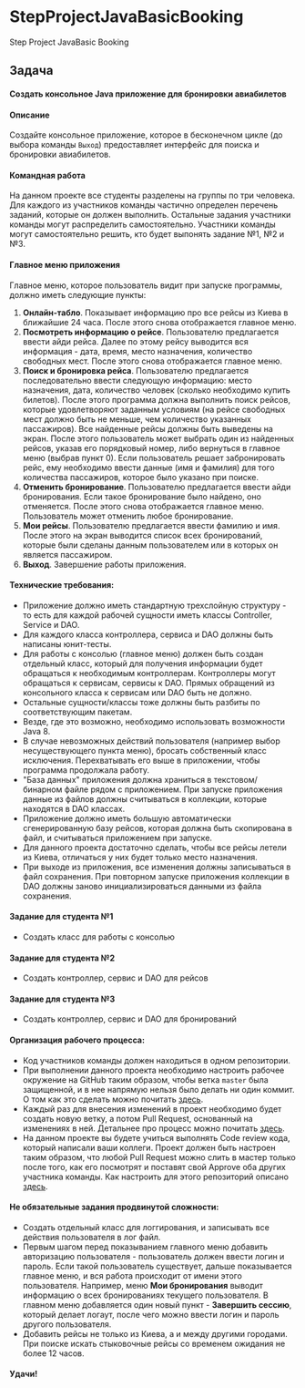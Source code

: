 # StepProjectJavaBasicBooking
Step Project JavaBasic Booking

## Задача

#### Создать консольное Java приложение для бронировки авиабилетов

#### Описание

Создайте консольное приложение, которое в бесконечном цикле (до выбора команды `Выход`) предоставляет интерфейс для поиска и бронировки авиабилетов.

#### Командная работа

На данном проекте все студенты разделены на группы по три человека. Для каждого из участников команды частично определен перечень заданий, которые он должен выполнить. Остальные задания участники команды могут распределить самостоятельно. Участники команды могут самостоятельно решить, кто будет выпонять задание №1, №2 и №3.

#### Главное меню приложения

Главное меню, которое пользователь видит при запуске программы, должно иметь следующие пункты:
1. **Онлайн-табло**. Показывает информацию про все рейсы из Киева в ближайшие 24 часа. После этого снова отображается главное меню.
2. **Посмотреть информацию о рейсе**. Пользователю предлагается ввести айди рейса. Далее по этому рейсу выводится вся информация - дата, время, место назначения, количество свободных мест. После этого снова отображается главное меню.
3. **Поиск и бронировка рейса**. Пользователю предлагается последовательно ввести следующую информацию: место назначения, дата, количество человек (сколько необходимо купить билетов). После этого программа должна выполнить поиск рейсов, которые удовлетворяют заданным условиям (на рейсе свободных мест должно быть не меньше, чем количество указанных пассажиров). Все найденные рейсы должны быть выведены на экран. После этого пользователь может выбрать один из найденных рейсов, указав его порядковый номер, либо вернуться в главное меню (выбрав пункт 0). Если пользователь решает забронировать рейс, ему необходимо ввести данные (имя и фамилия) для того количества пассажиров, которое было указано при поиске.
4. **Отменить бронирование**. Пользователю предлагается ввести айди бронирования. Если такое бронирование было найдено, оно отменяется. После этого снова отображается главное меню. Пользователь может отменить любое бронирование.
5. **Мои рейсы**. Пользователю предлагается ввести фамилию и имя. После этого на экран выводится список всех бронирований, которые были сделаны данным пользователем или в которых он является пассажиром.
6. **Выход**. Завершение работы приложения.

#### Технические требования:
 - Приложение должно иметь стандартную трехслойную структуру - то есть для каждой рабочей сущности иметь классы Controller, Service и DAO.
 - Для каждого класса контроллера, сервиса и DAO должны быть написаны юнит-тесты.
 - Для работы с консолью (главное меню) должен быть создан отдельный класс, который для получения информации будет обращаться к необходимым контроллерам. Контроллеры могут обращаться к сервисам, сервисы к DAO. Прямых обращений из консольного класса к сервисам или DAO быть не должно.
 - Остальные сущности/классы тоже должны быть разбиты по соответствующим пакетам.
 - Везде, где это возможно, необходимо использовать возможности Java 8.
 - В случае невозможных действий пользователя (например выбор несуществующего пункта меню), бросать собственный класс исключения. Перехватывать его выше в приложении, чтобы программа продолжала работу. 
 - "База данных" приложения должна храниться в текстовом/бинарном файле рядом с приложением. При запуске приложения данные из файлов должны считываться в коллекции, которые находятся в DAO классах.
 - Приложение должно иметь большую автоматически сгенерированную базу рейсов, которая должна быть скопирована в файл, и считываться приложением при запуске.
 - Для данного проекта достаточно сделать, чтобы все рейсы летели из Киева, отличаться у них будет только место назначения.
 - При выходе из приложения, все изменения должны записываться в файл сохранения. При повторном запуске приложения коллекции в DAO должны заново инициализироваться данными из файла сохранения.  
 
#### Задание для студента №1
 - Создать класс для работы с консолью

#### Задание для студента №2
 - Создать контроллер, сервис и DAO для рейсов
 
#### Задание для студента №3
 - Создать контроллер, сервис и DAO для бронирований 

#### Организация рабочего процесса:
 - Код участников команды должен находиться в одном репозитории.
 - При выполнении данного проекта необходимо настроить рабочее окружение на GitHub таким образом, чтобы ветка `master` была защищенной, и в нее напрямую нельзя было делать ни один коммит. О том как это сделать можно почитать [здесь](https://dan-it.gitlab.io/fs-book/final-project/setup.html).
 - Каждый раз для внесения изменений в проект необходимо будет создать новую ветку, а потом Pull Request, основанный на изменениях в ней. Детальнее про процесс можно почитать [здесь](https://dan-it.gitlab.io/fs-book/final-project/pull_request.html).
 - На данном проекте вы будете учиться выполнять Code review кода, который написали ваши коллеги. Проект должен быть настроен таким образом, что любой Pull Request можно слить в мастер только после того, как его посмотрят и поставят свой Approve оба других участника команды. Как настроить для этого репозиторий описано [здесь](https://dan-it.gitlab.io/fs-book/final-project/setup.html).

#### Не обязательные задания продвинутой сложности:
 - Создать отдельный класс для логгирования, и записывать все действия пользователя в лог файл.
 - Первым шагом перед показыванием главного меню добавить авторизацию пользователя - пользователь должен ввести логин и пароль. Если такой пользователь существует, дальше показывается главное меню, и вся работа происходит от имени этого пользователя. Например, меню **Мои бронирования** выводит информацию о всех бронированиях текущего пользователя. В главном меню добавляется один новый пункт - **Завершить сессию**, который делает логаут, после чего можно ввести логин и пароль другого пользователя.
 - Добавить рейсы не только из Киева, а и между другими городами. При поиске искать стыковочные рейсы со временем ожидания не более 12 часов.

#### Удачи!
